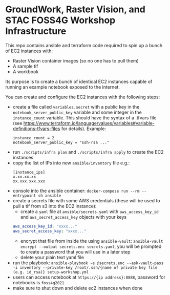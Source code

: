 # GroundWork, Raster Vision, and STAC FOSS4G Workshop Infrastructure

This repo contains ansible and terraform code required to spin up a bunch of EC2 instances with:

- Raster Vision container images (so no one has to pull them)
- A sample tif
- A workbook

Its purpose is to create a bunch of identical EC2 instances capable of running an example notebook exposed to the internet.

You can create and configure the EC2 instances with the following steps:

- create a file called `variables.secret` with a public key in the `notebook_server_public_key` variable and some integer in the `instance_count` variable. This should have the syntax of a .tfvars file (see https://www.terraform.io/language/values/variables#variable-definitions-tfvars-files for details). Example:
  ```
  instance_count = 2
  notebook_server_public_key = "ssh-rsa ..."
  ```
- run `./scripts/infra plan` and `./scripts/infra apply` to create the EC2 instances
- copy the list of IPs into new `ansible/inventory` file e.g.:
    ```
    [instance_ips]
    x.xx.xx.xx
    xx.xxx.xxx.xxx
    ```
- console into the ansible container: `docker-compose run --rm --entrypoint sh ansible`
- create a secrets file with some AWS credentials (these will be used to pull a tif from s3 into the EC2 instance):
  - create a `yaml` file at `ansible/secrets.yaml` with `aws_access_key_id` and `aws_secret_access_key` objects with your keys
  ```yaml
  aws_access_key_id: "xxxx..."
  aws_secret_access_key: "xxxx..."
  ```
  - encrypt that file from inside the  using `ansible-vault`: `ansible-vault encrypt --output secrets.enc secrets.yaml`, you will be prompted to create a password that you will use in a later step
  - delete your plain text yaml file
- run the playbook: `ansible-playbook -e @secrets.enc --ask-vault-pass -i inventory --private-key /root/.ssh/{name of private key file (e.g. id_rsa)} setup-workshop.yml`
- users can access notebook at `https://{ip address}:8888`, password for notebooks is `foss4g2021`
- make sure to shut down and delete ec2 instances when done